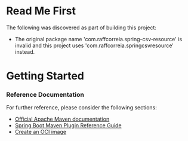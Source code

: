 # Read Me First
The following was discovered as part of building this project:

* The original package name 'com.raffcorreia.spring-csv-resource' is invalid and this project uses 'com.raffcorreia.springcsvresource' instead.

# Getting Started

### Reference Documentation
For further reference, please consider the following sections:

* [Official Apache Maven documentation](https://maven.apache.org/guides/index.html)
* [Spring Boot Maven Plugin Reference Guide](https://docs.spring.io/spring-boot/docs/2.5.0/maven-plugin/reference/html/)
* [Create an OCI image](https://docs.spring.io/spring-boot/docs/2.5.0/maven-plugin/reference/html/#build-image)

